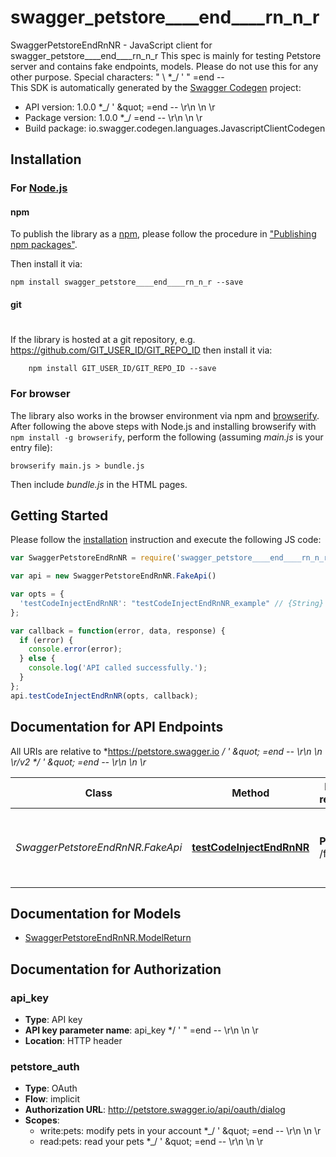 # swagger_petstore____end____rn_n_r

SwaggerPetstoreEndRnNR - JavaScript client for swagger_petstore____end____rn_n_r
This spec is mainly for testing Petstore server and contains fake endpoints, models. Please do not use this for any other purpose. Special characters: \" \\  *_/ ' \" =end --       
This SDK is automatically generated by the [Swagger Codegen](https://github.com/swagger-api/swagger-codegen) project:

- API version: 1.0.0 *_/ &#39; \&quot; &#x3D;end -- \\r\\n \\n \\r
- Package version: 1.0.0 *_/   &#x3D;end -- \r\n \n \r
- Build package: io.swagger.codegen.languages.JavascriptClientCodegen

## Installation

### For [Node.js](https://nodejs.org/)

#### npm

To publish the library as a [npm](https://www.npmjs.com/),
please follow the procedure in ["Publishing npm packages"](https://docs.npmjs.com/getting-started/publishing-npm-packages).

Then install it via:

```shell
npm install swagger_petstore____end____rn_n_r --save
```

#### git
#
If the library is hosted at a git repository, e.g.
https://github.com/GIT_USER_ID/GIT_REPO_ID
then install it via:

```shell
    npm install GIT_USER_ID/GIT_REPO_ID --save
```

### For browser

The library also works in the browser environment via npm and [browserify](http://browserify.org/). After following
the above steps with Node.js and installing browserify with `npm install -g browserify`,
perform the following (assuming *main.js* is your entry file):

```shell
browserify main.js > bundle.js
```

Then include *bundle.js* in the HTML pages.

## Getting Started

Please follow the [installation](#installation) instruction and execute the following JS code:

```javascript
var SwaggerPetstoreEndRnNR = require('swagger_petstore____end____rn_n_r');

var api = new SwaggerPetstoreEndRnNR.FakeApi()

var opts = { 
  'testCodeInjectEndRnNR': "testCodeInjectEndRnNR_example" // {String} To test code injection *_/ ' \" =end -- \\r\\n \\n \\r
};

var callback = function(error, data, response) {
  if (error) {
    console.error(error);
  } else {
    console.log('API called successfully.');
  }
};
api.testCodeInjectEndRnNR(opts, callback);

```

## Documentation for API Endpoints

All URIs are relative to *https://petstore.swagger.io *_/ &#39; \&quot; &#x3D;end -- \\r\\n \\n \\r/v2 *_/ &#39; \&quot; &#x3D;end -- \\r\\n \\n \\r*

Class | Method | HTTP request | Description
------------ | ------------- | ------------- | -------------
*SwaggerPetstoreEndRnNR.FakeApi* | [**testCodeInjectEndRnNR**](docs/FakeApi.md#testCodeInjectEndRnNR) | **PUT** /fake | To test code injection *_/ &#39; \&quot; &#x3D;end -- \\r\\n \\n \\r


## Documentation for Models

 - [SwaggerPetstoreEndRnNR.ModelReturn](docs/ModelReturn.md)


## Documentation for Authorization


### api_key

- **Type**: API key
- **API key parameter name**: api_key  */ &#39; &quot; &#x3D;end -- \r\n \n \r
- **Location**: HTTP header

### petstore_auth

- **Type**: OAuth
- **Flow**: implicit
- **Authorization URL**: http://petstore.swagger.io/api/oauth/dialog
- **Scopes**: 
  - write:pets: modify pets in your account  *_/ &#39; \&quot; &#x3D;end -- \\r\\n \\n \\r
  - read:pets: read your pets  *_/ &#39; \&quot; &#x3D;end -- \\r\\n \\n \\r

